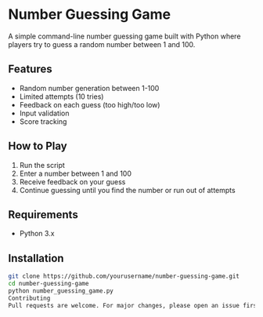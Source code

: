 # Number Guessing Game

A simple command-line number guessing game built with Python where players try to guess a random number between 1 and 100.

## Features
- Random number generation between 1-100
- Limited attempts (10 tries)
- Feedback on each guess (too high/too low)
- Input validation
- Score tracking

## How to Play
1. Run the script
2. Enter a number between 1 and 100
3. Receive feedback on your guess
4. Continue guessing until you find the number or run out of attempts

## Requirements
- Python 3.x

## Installation
```bash
git clone https://github.com/yourusername/number-guessing-game.git
cd number-guessing-game
python number_guessing_game.py
Contributing
Pull requests are welcome. For major changes, please open an issue first to discuss what you would like to change.

